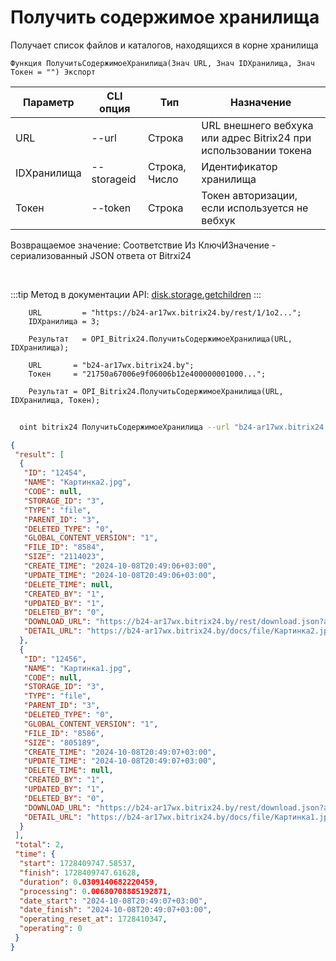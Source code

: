 ﻿---
sidebar_position: 5
---

# Получить содержимое хранилища
 Получает список файлов и каталогов, находящихся в корне хранилища



`Функция ПолучитьСодержимоеХранилища(Знач URL, Знач IDХранилища, Знач Токен = "") Экспорт`

  | Параметр | CLI опция | Тип | Назначение |
  |-|-|-|-|
  | URL | --url | Строка | URL внешнего вебхука или адрес Bitrix24 при использовании токена |
  | IDХранилища | --storageid | Строка, Число | Идентификатор хранилища |
  | Токен | --token | Строка | Токен авторизации, если используется не вебхук |

  
  Возвращаемое значение:   Соответствие Из КлючИЗначение - сериализованный JSON ответа от Bitrxi24

<br/>

:::tip
Метод в документации API: [disk.storage.getchildren](https://dev.1c-bitrix.ru/rest_help/disk/storage/disk_storage_getchildren.php)
:::
<br/>


```bsl title="Пример кода"
    URL         = "https://b24-ar17wx.bitrix24.by/rest/1/1o2...";
    IDХранилища = 3;

    Результат   = OPI_Bitrix24.ПолучитьСодержимоеХранилища(URL, IDХранилища);

    URL       = "b24-ar17wx.bitrix24.by";
    Токен     = "21750a67006e9f06006b12e400000001000...";

    Результат = OPI_Bitrix24.ПолучитьСодержимоеХранилища(URL, IDХранилища, Токен);
```



```sh title="Пример команды CLI"
    
  oint bitrix24 ПолучитьСодержимоеХранилища --url "b24-ar17wx.bitrix24.by" --storageid %storageid% --token "b9df7366006e9f06006b12e400000001000..."

```

```json title="Результат"
{
 "result": [
  {
   "ID": "12454",
   "NAME": "Картинка2.jpg",
   "CODE": null,
   "STORAGE_ID": "3",
   "TYPE": "file",
   "PARENT_ID": "3",
   "DELETED_TYPE": "0",
   "GLOBAL_CONTENT_VERSION": "1",
   "FILE_ID": "8584",
   "SIZE": "2114023",
   "CREATE_TIME": "2024-10-08T20:49:06+03:00",
   "UPDATE_TIME": "2024-10-08T20:49:06+03:00",
   "DELETE_TIME": null,
   "CREATED_BY": "1",
   "UPDATED_BY": "1",
   "DELETED_BY": "0",
   "DOWNLOAD_URL": "https://b24-ar17wx.bitrix24.by/rest/download.json?auth=717e0567006e9f06006b12e400000001000007c2ebc8f80264531d4fc09a27052a7fe2&token=disk%7CaWQ9MTI0NTQmXz13cDFHZ3VVa2swSXdEaVZaUTA5bm5weUFUOUUweDh1MQ%3D%3D%7CImRvd25sb2FkfGRpc2t8YVdROU1USTBOVFFtWHoxM2NERkhaM1ZWYTJzd1NYZEVhVlphVVRBNWJtNXdlVUZVT1VVd2VEaDFNUT09fDcxN2UwNTY3MDA2ZTlmMDYwMDZiMTJlNDAwMDAwMDAxMDAwMDA3YzJlYmM4ZjgwMjY0NTMxZDRmYzA5YTI3MDUyYTdmZTIi.nYp1CIjeSiI5YNQDlYbJpHMmsF2YjJHNb1paDeyzHx8%3D",
   "DETAIL_URL": "https://b24-ar17wx.bitrix24.by/docs/file/Картинка2.jpg"
  },
  {
   "ID": "12456",
   "NAME": "Картинка1.jpg",
   "CODE": null,
   "STORAGE_ID": "3",
   "TYPE": "file",
   "PARENT_ID": "3",
   "DELETED_TYPE": "0",
   "GLOBAL_CONTENT_VERSION": "1",
   "FILE_ID": "8586",
   "SIZE": "805189",
   "CREATE_TIME": "2024-10-08T20:49:07+03:00",
   "UPDATE_TIME": "2024-10-08T20:49:07+03:00",
   "DELETE_TIME": null,
   "CREATED_BY": "1",
   "UPDATED_BY": "1",
   "DELETED_BY": "0",
   "DOWNLOAD_URL": "https://b24-ar17wx.bitrix24.by/rest/download.json?auth=717e0567006e9f06006b12e400000001000007c2ebc8f80264531d4fc09a27052a7fe2&token=disk%7CaWQ9MTI0NTYmXz1aVHBETW5qekN0UDBDUmM1VTVaUzZrVjZIelNPdDNwQQ%3D%3D%7CImRvd25sb2FkfGRpc2t8YVdROU1USTBOVFltWHoxYVZIQkVUVzVxZWtOMFVEQkRVbU0xVlRWYVV6WnJWalpJZWxOUGRETndRUT09fDcxN2UwNTY3MDA2ZTlmMDYwMDZiMTJlNDAwMDAwMDAxMDAwMDA3YzJlYmM4ZjgwMjY0NTMxZDRmYzA5YTI3MDUyYTdmZTIi.UslW%2Bs0zN%2Fskr0FM3NVEPJ5i2cHyrfQial9zoNq7Bls%3D",
   "DETAIL_URL": "https://b24-ar17wx.bitrix24.by/docs/file/Картинка1.jpg"
  }
 ],
 "total": 2,
 "time": {
  "start": 1728409747.58537,
  "finish": 1728409747.61628,
  "duration": 0.0309140682220459,
  "processing": 0.00680708885192871,
  "date_start": "2024-10-08T20:49:07+03:00",
  "date_finish": "2024-10-08T20:49:07+03:00",
  "operating_reset_at": 1728410347,
  "operating": 0
 }
}
```
